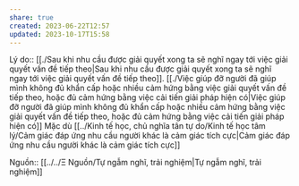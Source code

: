```yaml
---
share: true
created: 2023-06-22T12:57
updated: 2023-10-17T15:58
---
```

Lý do:: [[./Sau khi nhu cầu được giải quyết xong ta sẽ nghĩ ngay tới việc giải quyết vấn đề tiếp theo|Sau khi nhu cầu được giải quyết xong ta sẽ nghĩ ngay tới việc giải quyết vấn đề tiếp theo]]. [[./Việc giúp đỡ người đã giúp mình không đủ khẩn cấp hoặc nhiều cảm hứng bằng việc giải quyết vấn đề tiếp theo, hoặc đủ cảm hứng bằng việc cải tiến giải pháp hiện có|Việc giúp đỡ người đã giúp mình không đủ khẩn cấp hoặc nhiều cảm hứng bằng việc giải quyết vấn đề tiếp theo, hoặc đủ cảm hứng bằng việc cải tiến giải pháp hiện có]]
Mặc dù [[../Kinh tế học, chủ nghĩa tân tự do/Kinh tế học tâm lý/Cảm giác đáp ứng nhu cầu người khác là cảm giác tích cực|Cảm giác đáp ứng nhu cầu người khác là cảm giác tích cực]]

Nguồn:: [[../../Ξ Nguồn/Tự ngẫm nghĩ, trải nghiệm|Tự ngẫm nghĩ, trải nghiệm]]
